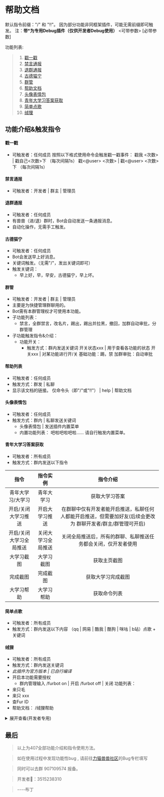 # 帮助文档

默认指令前缀："/" 和 "!!"。
因为部分功能非同框架插件，可能无需前缀即可触发。
注：**带*为专用Debug插件（仅供开发者Debug使用）**
<可带参数> [必带参数]

功能列表:

> 1. [戳一戳](./#_4)
> 2. [禁言通报](./#_5)
> 3. [退群通报](./#_6)
> 4. [古德猫宁](./#_7)
> 5. [群管](./#_8)
> 6. [帮助文档](./#_9)
> 7. [头像表情包](./#_10)
> 8. [青年大学习答案获取](./#_11)
> 10. [简单点歌](./#_12)
> 11. [绒狸](./#_13)

## 功能介绍&触发指令

#### 戳一戳

* 可触发者：任何成员
按照以下格式使用命令会触发戳一戳事件：
戳我 <次数> | 戳自己<次数>下 （每次间隔1s）
戳<@user> <次数> | 戳<@user> <次数> 下 （每次间隔1s）

#### 禁言通报

* 可触发者：开发者 | 群主 | 管理员

#### 退群通报

* 可触发者：任何成员
* 有兽兽（进/退）群时，Bot会自动发送一条通报消息。
* 自动化操作，无需手工触发。

#### 古德猫宁

* 可触发者：任何成员
* Bot会发送早上好消息。
* 关键词触发。（无需"/"，发出关键词即可）
* 触发关键词：
  * 早上好，早，早安，古德猫宁，早上坏。

#### 群管

* 可触发者：开发者 | 群主 | 管理员
* 主要是为快捷管理群聊用的。
* Bot需有本群管理权才可使用本功能。
* 子功能列表：
  * 禁言，全群禁言，改名片，踢出，踢出并拉黑，撤回，加群自动审批，分群管理
* 子功能触发指令&介绍：
  * 功能开关：
     * 触发方式：群内发送关键词
			开关状态xxx | 用于查看各功能的状态
			开关xxx | 对某功能进行开/关
			基础功能：踢，禁
			加群审批：自动审批 

#### 帮助列表

* 可触发者：任何成员
* 触发方式：群发 | 私聊
* 显示该文档的链接。
	仅命令头（即"/"或"!!"） | help | 帮助文档

#### 头像表情包

* 可触发者：任何成员
* 触发方式：群内 | 私聊发送关键词
  * 头像表情包 | 发送插件内置菜单
  * 内置功能列表：
		吧啦吧啦吧啦......
		请自行触发内置菜单。

#### 青年大学习答案获取

* 可触发者：所有成员
* 触发方式：群内发送以下指令

|          指令           |      指令实例      |                           指令介绍                           |
| :---------------------: | :----------------: | :----------------------------------------------------------: |
|    青年大学习/大学习    |     青年大学习     |                        获取大学习答案                        |
|   开启/关闭大学习推送   |   开启大学习推送   | 在群聊中仅有开发者能开启推送，私聊任何人都能开启推送，但需要加好友(后续会更改为 群聊开发者/群主/群管理可开启) |
| 开启/关闭大学习全局推送 | 关闭大学习全局推送 | 关闭全局推送后，所有的群聊、私聊推送任务都会关闭，仅开发者使用 |
|       大学习截图        |     大学习截图     |                         获取主页截图                         |
|        完成截图         |      完成截图      |                      获取大学习完成截图                      |
|       大学习帮助        |     大学习帮助     |                         获取命令列表                         |

#### 简单点歌

* 可触发者：所有成员
* 触发方式：群内发送以下内容
（qq | 网易 | 酷我 | 酷狗 | 咪咕 | b站）点歌 + 关键词

#### 绒狸

* 可触发者：所有成员
* 触发方式：群内发送关键词
* *此插件为官方版本 | 已自行编译*
* 开启本功能需要授权
  * 群内管理输入
  /furbot on | 开启
  /furbot off | 关闭
  功能列表：
* 来只毛
* 来只 xxx
* 查Fur ID
* 帮助文档： /绒狸帮助

<details>
<summary>展开查看(开发者专用)</summary>
<pre><code>
####群会话转接：
* 触发方式：群发 | 私聊
* 可触发者：开发者
  * 群会话转接 | 通知全群广播
功能列表:


>** • puppet ln/link链接会话  **

> o -u user_id..., -ua user_id..., --user-a user_id...可选参数，指定源会话的 QQ 号  
> o -g group_id..., -ga group_id..., --group-a group_id...可选参数，指定源会话的群号 至少需要设置一个  
> o -ub user_id..., --user-b user_id...可选参数，指定链接会话的 QQ 号  
> o -gb group_id..., --group-b group_id...可选参数，指定链接会话的群号 不设置的话默认为当前会话的 QQ 号/群号  
> o -q, --quiet可选参数，静默链接（不发送链接成功消息）  
> o -U, --unilateral可选参数，单方面链接  
> ** • puppet rm/unlink删除会话链接  **

> o -u user_id..., -ua user_id..., --user-a user_id...可选参数，指定源会话的 QQ 号  
> o -g group_id..., -ga group_id..., --group-a group_id...可选参数，指定源会话的群号 不设置的话，默认为当前会话链接的所有会话  
> o -ub user_id..., --user-b user_id...可选参数，指定链接会话的 QQ 号  
> o -gb group_id..., --group-b group_id...可选参数，指定链接会话的群号 不设置的话默认为当前会话的 QQ 号/群号  
> o -q, --quiet可选参数，静默链接（不发送解除链接成功消息）  
> o -U, --unilateral可选参数，单方面解除链接  
> ** • puppet ls/list 查看链接到当前会话的会话列表  **

> o -u user_id, --user user_id 互斥参数，指定会话的 QQ 号  
> o -g group_id, --group group_id 互斥参数，指定会话的群号 不设置的话默认为当前会话的 QQ 号/群号  
> ** • puppet send message 向指定会话发送消息，支持 CQ 码  **

> o message 需要发送的消息，支持 CQ 码，如含空格请用 "" 包裹  
> o -u user_id..., --user user_id...可选参数，指定接收会话的 QQ 号  
> o -g group_id..., --group group_id...可选参数，指定接收会话的群号 不设置的话默认为当前会话链接的所有会话  
> o --a, --all可选参数，指定所有群聊  
> ** • puppet aprv/approve 同意请求/邀请  **

> o -f flag..., --flag flag...可选参数，指定请求的 flag  
> o --a, --all可选参数，指定所有请求  
> ** • puppet rej/reject 拒绝请求/邀请  **

> o -f flag..., --flag flag...可选参数，指定请求的 flag  
> o --a, --all可选参数，指定所有请求  
> ** • puppet exit 退出指定群聊  **

> o -g group_id..., --group group_id...可选参数，指定要退出的群号 
> </code></pre>
> </details>

## 最后

> 以上为407全部功能介绍和指令使用方法。

> 如在使用过程中发现功能性bug , 请前往[力猫兽兽社区](https://forcecat.cn/bbs/public)的Bug专栏填写

> 同时可以去群 907109574 报备。

> 开发者🐧：3515238310

> ----布丁